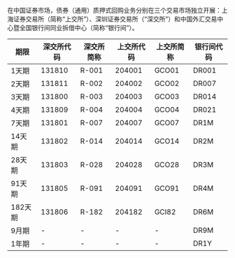
在中国证券市场，债券（通用）质押式回购业务分别在三个交易市场独立开展：上海证券交易所（简称“上交所”）、深圳证券交易所（“深交所”）和中国外汇交易中心暨全国银行间同业拆借中心（简称“银行间”）。


| 期限   | 深交所代码 | 深交所简称 | 上交所代码 | 上交所简称 | 银行间代码 |
|--------|------------|------------|------------|------------|------------|
| 1天期  | 131810     | R-001      | 204001     | GCO01      | DR001      |
| 2天期  | 131811     | R-002      | 204002     | GCO02      | DR007      |
| 3天期  | 131800     | R-003      | 204003     | GCO03      | DR014      |
| 4天期  | 131809     | R-004      | 204004     | GCO04      | DR021      |
| 7天期  | 131801     | R-007      | 204007     | GCO07      | DR1M       |
| 14天期 | 131802     | R-014      | 204014     | GCO14      | DR2M       |
| 28天期 | 131803     | R-028      | 204028     | GCO28      | DR3M       |
| 91天期 | 131805     | R-091      | 204091     | GCO91      | DR4M       |
| 182天期| 131806     | R-182      | 204182     | GCI82      | DR6M       |
| 9月期  | -          | -          | -          | -          | DR9M       |
| 1年期  | -          | -          | -          | -          | DR1Y       |